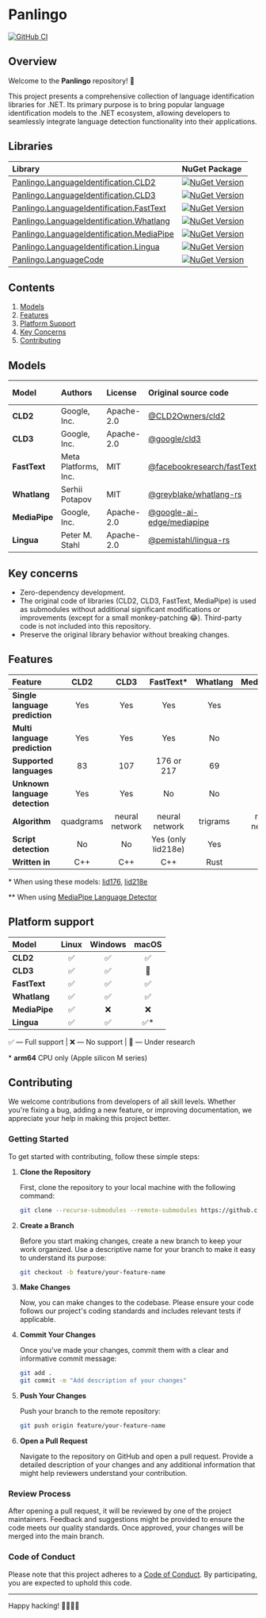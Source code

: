 ﻿# Panlingo

[![GitHub CI](https://github.com/gluschenko/panlingo/actions/workflows/github-ci.yml/badge.svg)](https://github.com/gluschenko/panlingo/actions/workflows/github-ci.yml)

## Overview

Welcome to the **Panlingo** repository! 🚀

This project presents a comprehensive collection of language identification 
libraries for .NET. Its primary purpose is to bring popular 
language identification models to the .NET ecosystem, 
allowing developers to seamlessly integrate language detection 
functionality into their applications.

## Libraries

| Library | NuGet Package |
| :------ | :------------ |
| [Panlingo.LanguageIdentification.CLD2](./README_CLD2.md) |  [![NuGet Version](https://img.shields.io/nuget/vpre/Panlingo.LanguageIdentification.CLD2)](https://www.nuget.org/packages/Panlingo.LanguageIdentification.CLD2/) |
| [Panlingo.LanguageIdentification.CLD3](./README_CLD3.md) |  [![NuGet Version](https://img.shields.io/nuget/vpre/Panlingo.LanguageIdentification.CLD3)](https://www.nuget.org/packages/Panlingo.LanguageIdentification.CLD3/) |
| [Panlingo.LanguageIdentification.FastText](./README_FASTTEXT.md) |  [![NuGet Version](https://img.shields.io/nuget/vpre/Panlingo.LanguageIdentification.FastText)](https://www.nuget.org/packages/Panlingo.LanguageIdentification.FastText/) |
| [Panlingo.LanguageIdentification.Whatlang](./README_WHATLANG.md) |  [![NuGet Version](https://img.shields.io/nuget/vpre/Panlingo.LanguageIdentification.Whatlang)](https://www.nuget.org/packages/Panlingo.LanguageIdentification.Whatlang/) |
| [Panlingo.LanguageIdentification.MediaPipe](./README_MEDIAPIPE.md) |  [![NuGet Version](https://img.shields.io/nuget/vpre/Panlingo.LanguageIdentification.MediaPipe)](https://www.nuget.org/packages/Panlingo.LanguageIdentification.MediaPipe/) |
| [Panlingo.LanguageIdentification.Lingua](./README_LINGUA.md) |  [![NuGet Version](https://img.shields.io/nuget/vpre/Panlingo.LanguageIdentification.Lingua)](https://www.nuget.org/packages/Panlingo.LanguageIdentification.Lingua/) |
| [Panlingo.LanguageCode](./README_LANGUAGE_CODE.md) |  [![NuGet Version](https://img.shields.io/nuget/vpre/Panlingo.LanguageCode)](https://www.nuget.org/packages/Panlingo.LanguageCode/) |

## Contents

1. [Models](#models)
2. [Features](#features)
3. [Platform Support](#platform-support)
4. [Key Concerns](#key-concerns)
5. [Contributing](#contributing)

## Models

| Model         | Authors              | License    | Original source code | Wrapper docs         |
| :------------ | :------------------- | :--------- | :------------------- | :------------------- |
| **CLD2**      | Google, Inc.         | Apache-2.0 | [@CLD2Owners/cld2](https://github.com/CLD2Owners/cld2) | [link](./README_CLD2.md) |
| **CLD3**      | Google, Inc.         | Apache-2.0 | [@google/cld3](https://github.com/google/cld3) | [link](./README_CLD3.md) |
| **FastText**  | Meta Platforms, Inc. | MIT        | [@facebookresearch/fastText](https://github.com/facebookresearch/fastText) | [link](./README_FASTTEXT.md) |
| **Whatlang**  | Serhii Potapov       | MIT        | [@greyblake/whatlang-rs](https://github.com/greyblake/whatlang-rs) | [link](./README_WHATLANG.md) |
| **MediaPipe** | Google, Inc.         | Apache-2.0 | [@google-ai-edge/mediapipe](https://github.com/google-ai-edge/mediapipe) | [link](./README_MEDIAPIPE.md) |
| **Lingua**    | Peter M. Stahl       | Apache-2.0 | [@pemistahl/lingua-rs](https://github.com/pemistahl/lingua-rs) | [link](./README_LINGUA.md) |

## Key concerns

- Zero-dependency development. 
- The original code of libraries (CLD2, CLD3, FastText, MediaPipe) is used as submodules without additional significant modifications or improvements (except for a small monkey-patching 😂). Third-party code is not included into this repository.
- Preserve the original library behavior without breaking changes.

## Features

| Feature                        | CLD2      | CLD3           | FastText*          | Whatlang | MediaPipe**    | Lingua   |
| :----------------------------- | :-------: | :------------: | :----------------: | :------: | :------------: | :------: |
| **Single language prediction** | Yes       | Yes            | Yes                | Yes      | Yes            | Yes      |
| **Multi language prediction**  | Yes       | Yes            | Yes                | No       | Yes            | Yes      |
| **Supported languages**        | 83        | 107            | 176 or 217         | 69       | 110            | 75       |
| **Unknown language detection** | Yes       | Yes            | No                 | No       | Yes            | No       |
| **Algorithm**                  | quadgrams | neural network | neural network     | trigrams | neural network | trigrams |
| **Script detection**           | No        | No             | Yes (only lid218e) | Yes      | No             | No       |
| **Written in**                 | C++       | C++            | C++                | Rust     | C++            | Rust     |

\* When using these models: 
[lid176](https://fasttext.cc/docs/en/language-identification.html), 
[lid218e](https://huggingface.co/facebook/fasttext-language-identification)

\*\* When using [MediaPipe Language Detector](https://storage.googleapis.com/mediapipe-assets/LanguageDetector%20Model%20Card.pdf)

## Platform support

| Model         |  Linux             | Windows            |  macOS             |
| :------------ | :----------------: | :----------------: | :----------------: |
| **CLD2**      | :white_check_mark: | :white_check_mark: | :white_check_mark: |
| **CLD3**      | :white_check_mark: | :white_check_mark: | :construction:     |
| **FastText**  | :white_check_mark: | :white_check_mark: | :white_check_mark: |
| **Whatlang**  | :white_check_mark: | :white_check_mark: | :white_check_mark: |
| **MediaPipe** | :white_check_mark: | :x:                | :x:                |
| **Lingua**    | :white_check_mark: | :white_check_mark: | :white_check_mark:\* |

:white_check_mark: — Full support |
:x: — No support |
:construction: — Under research

\* **arm64** CPU only (Apple silicon M series)

## Contributing

We welcome contributions from developers of all skill levels. Whether you're fixing a bug, adding a new feature, or improving documentation, we appreciate your help in making this project better.

### Getting Started

To get started with contributing, follow these simple steps:

1. **Clone the Repository**

   First, clone the repository to your local machine with the following command:

   ```bash
   git clone --recurse-submodules --remote-submodules https://github.com/gluschenko/panlingo.git
   ```

2. **Create a Branch**

   Before you start making changes, create a new branch to keep your work organized. Use a descriptive name for your branch to make it easy to understand its purpose:

   ```bash
   git checkout -b feature/your-feature-name
   ```

3. **Make Changes**

   Now, you can make changes to the codebase. Please ensure your code follows our project's coding standards and includes relevant tests if applicable.

4. **Commit Your Changes**

   Once you've made your changes, commit them with a clear and informative commit message:

   ```bash
   git add .
   git commit -m "Add description of your changes"
   ```

5. **Push Your Changes**

   Push your branch to the remote repository:

   ```bash
   git push origin feature/your-feature-name
   ```

6. **Open a Pull Request**

   Navigate to the repository on GitHub and open a pull request. Provide a detailed description of your changes and any additional information that might help reviewers understand your contribution.

### Review Process

After opening a pull request, it will be reviewed by one of the project maintainers. Feedback and suggestions might be provided to ensure the code meets our quality standards. Once approved, your changes will be merged into the main branch.

### Code of Conduct

Please note that this project adheres to a [Code of Conduct](CODE_OF_CONDUCT.md). By participating, you are expected to uphold this code.

---

Happy hacking! 👩‍💻👨‍💻
